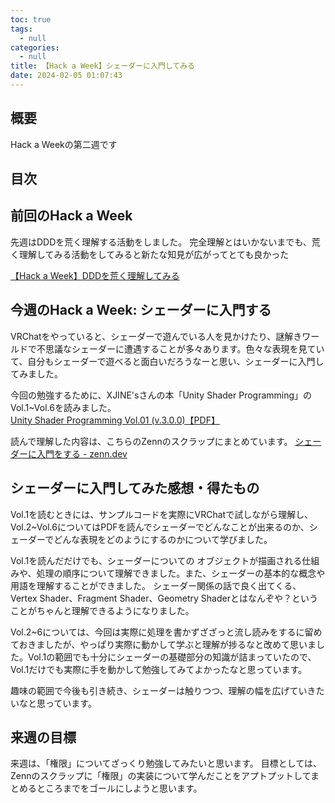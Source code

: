 ```yaml
---
toc: true
tags:
  - null
categories:
  - null
title: 【Hack a Week】シェーダーに入門してみる
date: 2024-02-05 01:07:43
---
```


## 概要

Hack a Weekの第二週です

## 目次
<!-- toc -->

<!--more-->

## 前回のHack a Week

先週はDDDを荒く理解する活動をしました。
完全理解とはいかないまでも、荒く理解してみる活動をしてみると新たな知見が広がってとても良かった

[【Hack a Week】DDDを荒く理解してみる](https://yuniyuni.work/2024/01/28/2024-01-28/)

## 今週のHack a Week: シェーダーに入門する

VRChatをやっていると、シェーダーで遊んでいる人を見かけたり、謎解きワールドで不思議なシェーダーに遭遇することが多々あります。色々な表現を見ていて、自分もシェーダーで遊べると面白いだろうなーと思い、シェーダーに入門してみました。

今回の勉強するために、XJINE'sさんの本「Unity Shader Programming」のVol.1~Vol.6を読みました。
[Unity Shader Programming Vol.01 (v.3.0.0)【PDF】](https://xjine.booth.pm/items/931290)

読んで理解した内容は、こちらのZennのスクラップにまとめています。
[シェーダーに入門をする - zenn.dev](https://zenn.dev/yuniyuni/scraps/050eddd1dd22da)

## シェーダーに入門してみた感想・得たもの

Vol.1を読むときには、サンプルコードを実際にVRChatで試しながら理解し、Vol.2~Vol.6についてはPDFを読んでシェーダーでどんなことが出来るのか、シェーダーでどんな表現をどのようにするのかについて学びました。

Vol.1を読んだだけでも、シェーダーについての
オブジェクトが描画される仕組みや、処理の順序について理解できました。また、シェーダーの基本的な概念や用語を理解することができました。
シェーダー関係の話で良く出てくる、Vertex Shader、Fragment Shader、Geometry Shaderとはなんぞや？ということがちゃんと理解できるようになりました。

Vol.2~6については、今回は実際に処理を書かずざざっと流し読みをするに留めておきましたが、やっぱり実際に動かして学ぶと理解が捗るなと改めて思いました。Vol.1の範囲でも十分にシェーダーの基礎部分の知識が詰まっていたので、Vol.1だけでも実際に手を動かして勉強してみてよかったなと思っています。

趣味の範囲で今後も引き続き、シェーダーは触りつつ、理解の幅を広げていきたいなと思っています。

## 来週の目標

来週は、「権限」についてざっくり勉強してみたいと思います。
目標としては、Zennのスクラップに「権限」の実装について学んだことをアプトプットしてまとめるところまでをゴールにしようと思います。